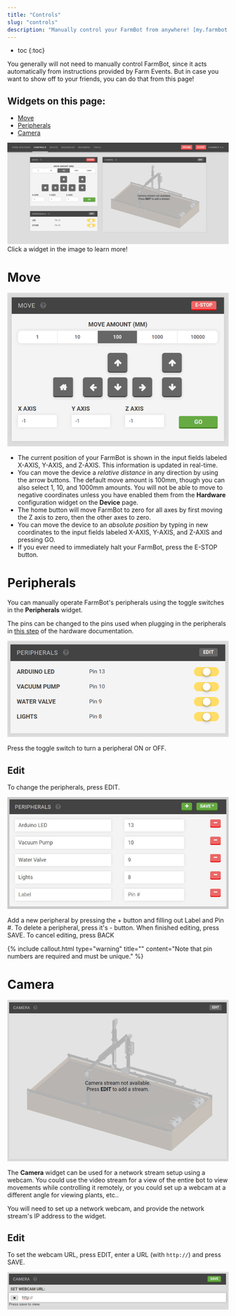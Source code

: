 ```yaml
---
title: "Controls"
slug: "controls"
description: "Manually control your FarmBot from anywhere! [my.farmbot.io/app/controls](http://my.farmbot.io/app/controls)"
---
```


* toc
{:toc}

You generally will not need to manually control FarmBot, since it acts automatically from instructions provided by Farm Events. But in case you want to show off to your friends, you can do that from this page!

## Widgets on this page:
 * [Move](#move)
 * [Peripherals](#peripherals)
 * [Camera](#camera)

<div class="nav-image">
  <img class="nav-image" src="_images/controls.png" alt="Controls" />
  <a href="https://software.farmbot.io/docs/controls#move" style="top: 14.1%; left: 10.2%; width: 30.51%; height: 47.6%;"></a>
  <a href="https://software.farmbot.io/docs/controls#peripherals" style="top: 66.5%; left: 10.2%; width: 30.56%; height: 19.5%;"></a>
  <a href="https://software.farmbot.io/docs/controls#camera" style="top: 14%; left: 42.99%; width: 46.8%; height: 73%;"></a>
</div>
<figcaption class="caption">Click a widget in the image to learn more!</figcaption>

# Move

![move.png](_images/move.png)

  * The current position of your FarmBot is shown in the input fields labeled X-AXIS, Y-AXIS, and Z-AXIS. This information is updated in real-time.
  * You can move the device a *relative distance* in any direction by using the arrow buttons. The default move amount is 100mm, though you can also select 1, 10, and 1000mm amounts. You will not be able to move to negative coordinates unless you have enabled them from the **Hardware** configuration widget on the **Device** page.
  * The home button will move FarmBot to zero for all axes by first moving the Z axis to zero, then the other axes to zero.
  * You can move the device to an *absolute position* by typing in new coordinates to the input fields labeled X-AXIS, Y-AXIS, and Z-AXIS and pressing <span class="fb-button fb-green">GO</span>.
  * If you ever need to immediately halt your FarmBot, press the <span class="fb-button fb-red">E-STOP</span> button.

# Peripherals
You can manually operate FarmBot's peripherals using the toggle switches in the **Peripherals** widget.

The pins can be changed to the pins used when plugging in the peripherals in [this step](https://genesis.farmbot.io/docs/plug-everything-in#step-3-connect-the-peripherals) of the hardware documentation.

![peripherals_unknown.png](_images/peripherals_unknown.png)

Press the toggle switch to turn a peripheral ON or OFF.

## Edit
To change the peripherals, press <span class="fb-button fb-gray">EDIT</span>.

![Peripherals Edit.JPG](_images/Peripherals_Edit.JPG)

Add a new peripheral by pressing the <span class="fb-button fb-green">+</span> button and filling out <span class="fb-input">Label</span> and <span class="fb-input">Pin #</span>. To delete a peripheral, press it's <span class="fb-button fb-red">-</span> button. When finished editing, press <span class="fb-button fb-green">SAVE</span>. To cancel editing, press <span class="fb-button fb-gray">BACK</span>

{%
include callout.html
type="warning"
title=""
content="Note that pin numbers are required and must be unique."
%}

# Camera

![camera.png](_images/camera.png)

The __Camera__ widget can be used for a network stream setup using a webcam. You could use the video stream for a view of the entire bot to view movements while controlling it remotely, or you could set up a webcam at a different angle for viewing plants, etc..

You will need to set up a network webcam, and provide the network stream's IP address to the widget.

## Edit
To set the webcam URL, press <span class="fb-button fb-gray">EDIT</span>, enter a URL (with `http://`) and press <span class="fb-button fb-green">SAVE</span>.

![camera_edit.png](_images/camera_edit.png)

